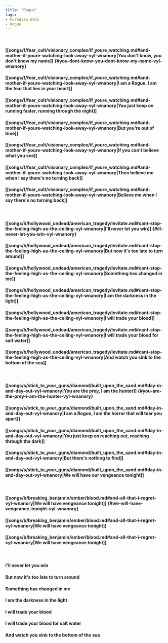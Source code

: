 ```yaml
---
title: "Rogue"
tags:
- Paradise Walk
- Rogue
---
```

&nbsp;
#### [[songs/f/fear_cult/visionary_complex/if_youre_watching.md#and-mother-if-youre-watching-look-away-vyl-wnanory|You don't know, you don't know my name]] {#you-dont-know-you-dont-know-my-name-vyl-wnanory}
#### [[songs/f/fear_cult/visionary_complex/if_youre_watching.md#and-mother-if-youre-watching-look-away-vyl-wnanory|I am a Rogue, I am the fear that lies in your heart]]
#### [[songs/f/fear_cult/visionary_complex/if_youre_watching.md#and-mother-if-youre-watching-look-away-vyl-wnanory|You just keep on running faster, running through the night]]
#### [[songs/f/fear_cult/visionary_complex/if_youre_watching.md#and-mother-if-youre-watching-look-away-vyl-wnanory|But you're out of time]]
#### [[songs/f/fear_cult/visionary_complex/if_youre_watching.md#and-mother-if-youre-watching-look-away-vyl-wnanory|If you can't believe what you see]]
#### [[songs/f/fear_cult/visionary_complex/if_youre_watching.md#and-mother-if-youre-watching-look-away-vyl-wnanory|Then believe me when I say there's no turning back]]
#### [[songs/f/fear_cult/visionary_complex/if_youre_watching.md#and-mother-if-youre-watching-look-away-vyl-wnanory|Believe me when I say there's no turning back]]
&nbsp;
#### [[songs/h/hollywood_undead/american_tragedy/levitate.md#cant-stop-the-feeling-high-as-the-ceiling-vyl-wnanory|I'll never let you win]] {#ill-never-let-you-win-vyl-wnanory}
#### [[songs/h/hollywood_undead/american_tragedy/levitate.md#cant-stop-the-feeling-high-as-the-ceiling-vyl-wnanory|But now it's too late to turn around]]
#### [[songs/h/hollywood_undead/american_tragedy/levitate.md#cant-stop-the-feeling-high-as-the-ceiling-vyl-wnanory|Something has changed in me]]
#### [[songs/h/hollywood_undead/american_tragedy/levitate.md#cant-stop-the-feeling-high-as-the-ceiling-vyl-wnanory|I am the darkness in the light]]
#### [[songs/h/hollywood_undead/american_tragedy/levitate.md#cant-stop-the-feeling-high-as-the-ceiling-vyl-wnanory|I will trade your blood]]
#### [[songs/h/hollywood_undead/american_tragedy/levitate.md#cant-stop-the-feeling-high-as-the-ceiling-vyl-wnanory|I will trade your blood for salt water]]
#### [[songs/h/hollywood_undead/american_tragedy/levitate.md#cant-stop-the-feeling-high-as-the-ceiling-vyl-wnanory|And watch you sink to the bottom of the sea]]
&nbsp;
#### [[songs/s/stick_to_your_guns/diamond/built_upon_the_sand.md#day-in-and-day-out-vyl-wnanory|You are the prey, I am the hunter]] {#you-are-the-prey-i-am-the-hunter-vyl-wnanory}
#### [[songs/s/stick_to_your_guns/diamond/built_upon_the_sand.md#day-in-and-day-out-vyl-wnanory|I am a Rogue, I am the horror that will tear you apart]]
#### [[songs/s/stick_to_your_guns/diamond/built_upon_the_sand.md#day-in-and-day-out-vyl-wnanory|You just keep on reaching out, reaching through the dark]]
#### [[songs/s/stick_to_your_guns/diamond/built_upon_the_sand.md#day-in-and-day-out-vyl-wnanory|But there's nothing to find]]
#### [[songs/s/stick_to_your_guns/diamond/built_upon_the_sand.md#day-in-and-day-out-vyl-wnanory|We will have our vengeance tonight]]
&nbsp;
#### [[songs/b/breaking_benjamin/ember/blood.md#and-all-that-i-regret-vyl-wnanory|We will have vengeance tonight]] {#we-will-have-vengeance-tonight-vyl-wnanory}
#### [[songs/b/breaking_benjamin/ember/blood.md#and-all-that-i-regret-vyl-wnanory|We will have vengeance tonight]]
#### [[songs/b/breaking_benjamin/ember/blood.md#and-all-that-i-regret-vyl-wnanory|We will have vengeance tonight]]
&nbsp;
#### I'll never let you win
#### But now it's too late to turn around
#### Something has changed in me
#### I am the darkness in the light
#### I will trade your blood
#### I will trade your blood for salt water
#### And watch you sink to the bottom of the sea
